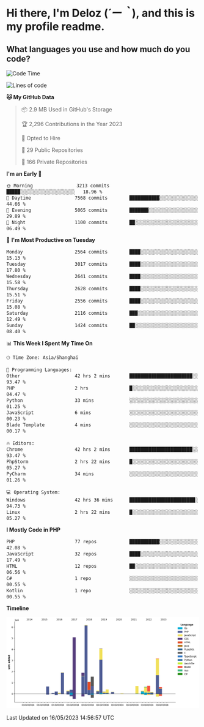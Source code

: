 # **Hi there, I'm Deloz (*´ー｀*), and this is my profile readme.**

## **What languages you use and how much do you code?**

<!--START_SECTION:waka-->
![Code Time](http://img.shields.io/badge/Code%20Time-1%2C462%20hrs%2024%20mins-blue)

![Lines of code](https://img.shields.io/badge/From%20Hello%20World%20I%27ve%20Written-30.7%20million%20lines%20of%20code-blue)

**🐱 My GitHub Data** 

> 📦 2.9 MB Used in GitHub's Storage 
 > 
> 🏆 2,296 Contributions in the Year 2023
 > 
> 💼 Opted to Hire
 > 
> 📜 29 Public Repositories 
 > 
> 🔑 166 Private Repositories 
 > 
**I'm an Early 🐤** 

```text
🌞 Morning                3213 commits        █████░░░░░░░░░░░░░░░░░░░░   18.96 % 
🌆 Daytime                7568 commits        ███████████░░░░░░░░░░░░░░   44.66 % 
🌃 Evening                5065 commits        ███████░░░░░░░░░░░░░░░░░░   29.89 % 
🌙 Night                  1100 commits        ██░░░░░░░░░░░░░░░░░░░░░░░   06.49 % 
```
📅 **I'm Most Productive on Tuesday** 

```text
Monday                   2564 commits        ████░░░░░░░░░░░░░░░░░░░░░   15.13 % 
Tuesday                  3017 commits        ████░░░░░░░░░░░░░░░░░░░░░   17.80 % 
Wednesday                2641 commits        ████░░░░░░░░░░░░░░░░░░░░░   15.58 % 
Thursday                 2628 commits        ████░░░░░░░░░░░░░░░░░░░░░   15.51 % 
Friday                   2556 commits        ████░░░░░░░░░░░░░░░░░░░░░   15.08 % 
Saturday                 2116 commits        ███░░░░░░░░░░░░░░░░░░░░░░   12.49 % 
Sunday                   1424 commits        ██░░░░░░░░░░░░░░░░░░░░░░░   08.40 % 
```


📊 **This Week I Spent My Time On** 

```text
🕑︎ Time Zone: Asia/Shanghai

💬 Programming Languages: 
Other                    42 hrs 2 mins       ███████████████████████░░   93.47 % 
PHP                      2 hrs               █░░░░░░░░░░░░░░░░░░░░░░░░   04.47 % 
Python                   33 mins             ░░░░░░░░░░░░░░░░░░░░░░░░░   01.25 % 
JavaScript               6 mins              ░░░░░░░░░░░░░░░░░░░░░░░░░   00.23 % 
Blade Template           4 mins              ░░░░░░░░░░░░░░░░░░░░░░░░░   00.17 % 

🔥 Editors: 
Chrome                   42 hrs 2 mins       ███████████████████████░░   93.47 % 
PhpStorm                 2 hrs 22 mins       █░░░░░░░░░░░░░░░░░░░░░░░░   05.27 % 
PyCharm                  34 mins             ░░░░░░░░░░░░░░░░░░░░░░░░░   01.26 % 

💻 Operating System: 
Windows                  42 hrs 36 mins      ████████████████████████░   94.73 % 
Linux                    2 hrs 22 mins       █░░░░░░░░░░░░░░░░░░░░░░░░   05.27 % 
```

**I Mostly Code in PHP** 

```text
PHP                      77 repos            ███████████░░░░░░░░░░░░░░   42.08 % 
JavaScript               32 repos            ████░░░░░░░░░░░░░░░░░░░░░   17.49 % 
HTML                     12 repos            ██░░░░░░░░░░░░░░░░░░░░░░░   06.56 % 
C#                       1 repo              ░░░░░░░░░░░░░░░░░░░░░░░░░   00.55 % 
Kotlin                   1 repo              ░░░░░░░░░░░░░░░░░░░░░░░░░   00.55 % 
```



**Timeline**

![Lines of Code chart](https://raw.githubusercontent.com/deloz/deloz/main/assets/bar_graph.png)


 Last Updated on 16/05/2023 14:56:57 UTC
<!--END_SECTION:waka-->
